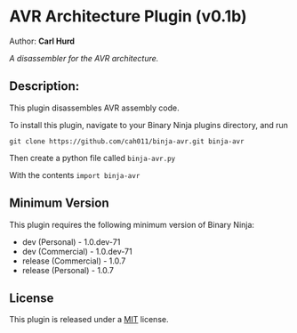 # AVR Architecture Plugin (v0.1b)
Author: **Carl Hurd**

_A disassembler for the AVR architecture._

## Description:

This plugin disassembles AVR assembly code.

To install this plugin, navigate to your Binary Ninja plugins directory, and run

```git clone https://github.com/cah011/binja-avr.git binja-avr```

Then create a python file called `binja-avr.py`

With the contents ```import binja-avr```

## Minimum Version

This plugin requires the following minimum version of Binary Ninja:

 * dev (Personal) - 1.0.dev-71
 * dev (Commercial) - 1.0.dev-71
 * release (Commercial) - 1.0.7
 * release (Personal) - 1.0.7



## License

This plugin is released under a [MIT](LICENSE) license.


